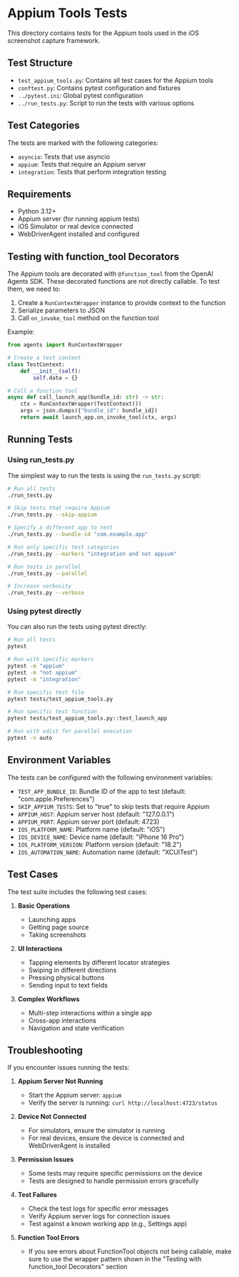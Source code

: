 # Appium Tools Tests

This directory contains tests for the Appium tools used in the iOS screenshot capture framework.

## Test Structure

- `test_appium_tools.py`: Contains all test cases for the Appium tools
- `conftest.py`: Contains pytest configuration and fixtures
- `../pytest.ini`: Global pytest configuration
- `../run_tests.py`: Script to run the tests with various options

## Test Categories

The tests are marked with the following categories:

- `asyncio`: Tests that use asyncio
- `appium`: Tests that require an Appium server
- `integration`: Tests that perform integration testing

## Requirements

- Python 3.12+
- Appium server (for running appium tests)
- iOS Simulator or real device connected
- WebDriverAgent installed and configured

## Testing with function_tool Decorators

The Appium tools are decorated with `@function_tool` from the OpenAI Agents SDK. These decorated functions are not directly callable. To test them, we need to:

1. Create a `RunContextWrapper` instance to provide context to the function
2. Serialize parameters to JSON
3. Call `on_invoke_tool` method on the function tool

Example:

```python
from agents import RunContextWrapper

# Create a test context
class TestContext:
    def __init__(self):
        self.data = {}

# Call a function tool
async def call_launch_app(bundle_id: str) -> str:
    ctx = RunContextWrapper(TestContext())
    args = json.dumps({"bundle_id": bundle_id})
    return await launch_app.on_invoke_tool(ctx, args)
```

## Running Tests

### Using run_tests.py

The simplest way to run the tests is using the `run_tests.py` script:

```bash
# Run all tests
./run_tests.py

# Skip tests that require Appium
./run_tests.py --skip-appium

# Specify a different app to test
./run_tests.py --bundle-id "com.example.app"

# Run only specific test categories
./run_tests.py --markers "integration and not appium"

# Run tests in parallel
./run_tests.py --parallel

# Increase verbosity
./run_tests.py --verbose
```

### Using pytest directly

You can also run the tests using pytest directly:

```bash
# Run all tests
pytest

# Run with specific markers
pytest -m "appium"
pytest -m "not appium"
pytest -m "integration"

# Run specific test file
pytest tests/test_appium_tools.py

# Run specific test function
pytest tests/test_appium_tools.py::test_launch_app

# Run with xdist for parallel execution
pytest -n auto
```

## Environment Variables

The tests can be configured with the following environment variables:

- `TEST_APP_BUNDLE_ID`: Bundle ID of the app to test (default: "com.apple.Preferences")
- `SKIP_APPIUM_TESTS`: Set to "true" to skip tests that require Appium
- `APPIUM_HOST`: Appium server host (default: "127.0.0.1")
- `APPIUM_PORT`: Appium server port (default: 4723)
- `IOS_PLATFORM_NAME`: Platform name (default: "iOS")
- `IOS_DEVICE_NAME`: Device name (default: "iPhone 16 Pro")
- `IOS_PLATFORM_VERSION`: Platform version (default: "18.2")
- `IOS_AUTOMATION_NAME`: Automation name (default: "XCUITest")

## Test Cases

The test suite includes the following test cases:

1. **Basic Operations**
   - Launching apps
   - Getting page source
   - Taking screenshots

2. **UI Interactions**
   - Tapping elements by different locator strategies
   - Swiping in different directions
   - Pressing physical buttons
   - Sending input to text fields

3. **Complex Workflows**
   - Multi-step interactions within a single app
   - Cross-app interactions
   - Navigation and state verification

## Troubleshooting

If you encounter issues running the tests:

1. **Appium Server Not Running**
   - Start the Appium server: `appium`
   - Verify the server is running: `curl http://localhost:4723/status`

2. **Device Not Connected**
   - For simulators, ensure the simulator is running
   - For real devices, ensure the device is connected and WebDriverAgent is installed

3. **Permission Issues**
   - Some tests may require specific permissions on the device
   - Tests are designed to handle permission errors gracefully

4. **Test Failures**
   - Check the test logs for specific error messages
   - Verify Appium server logs for connection issues
   - Test against a known working app (e.g., Settings app)

5. **Function Tool Errors**
   - If you see errors about FunctionTool objects not being callable, make sure to use the wrapper pattern shown in the "Testing with function_tool Decorators" section 